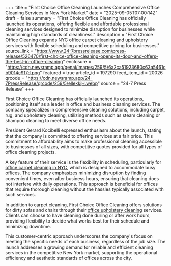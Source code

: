 +++
title = "First Choice Office Cleaning Launches Comprehensive Office Cleaning Services in New York Market"
date = "2025-09-05T07:00:14Z"
draft = false
summary = "First Choice Office Cleaning has officially launched its operations, offering flexible and affordable professional cleaning services designed to minimize disruption for businesses while maintaining high standards of cleanliness."
description = "First Choice Office Cleaning expands NYC office carpet cleaning and upholstery services with flexible scheduling and competitive pricing for businesses."
source_link = "https://www.24-7pressrelease.com/press-release/526470/first-choice-office-cleaning-opens-its-door-and-offers-the-best-in-office-cleaning"
enclosure = "https://cdn.newsramp.app/genai/images/259/5/6a2ca51923680c63a5461cb9014c917d.png"
featured = true
article_id = 197290
feed_item_id = 20026
qrcode = "https://cdn.newsramp.app/24-7PressRelease/qrcode/259/5/ellekkjH.webp"
source = "24-7 Press Release"
+++

<p>First Choice Office Cleaning has officially launched its operations, positioning itself as a leader in office and business cleaning services. The company specializes in comprehensive cleaning solutions, including carpet, rug, and upholstery cleaning, utilizing methods such as steam cleaning or shampoo cleaning to meet diverse office needs.</p><p>President Gerard Kocibelli expressed enthusiasm about the launch, stating that the company is committed to offering services at a fair price. This commitment to affordability aims to make professional cleaning accessible to businesses of all sizes, with competitive quotes provided for all types of office cleaning projects.</p><p>A key feature of their service is the flexibility in scheduling, particularly for <a href="https://firstchoiceofficecleaning.com/office-carpet-cleaning-nyc/" rel="nofollow" target="_blank">office carpet cleaning in NYC</a>, which is designed to accommodate busy offices. The company emphasizes minimizing disruption by finding convenient times, even after business hours, ensuring that cleaning does not interfere with daily operations. This approach is beneficial for offices that require thorough cleaning without the hassles typically associated with such services.</p><p>In addition to carpet cleaning, First Choice Office Cleaning offers solutions for dirty sofas and chairs through their <a href="https://firstchoiceofficecleaning.com/office-upholstery-cleaning/" rel="nofollow" target="_blank">office upholstery cleaning</a> services. Clients can choose to have cleaning done during or after work hours, providing flexibility to decide what works best for their schedule and minimizing downtime.</p><p>This customer-centric approach underscores the company's focus on meeting the specific needs of each business, regardless of the job size. The launch addresses a growing demand for reliable and efficient cleaning services in the competitive New York market, supporting the operational efficiency and aesthetic standards of offices across the city.</p>